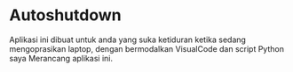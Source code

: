# Autoshutdown
Aplikasi ini dibuat untuk anda yang suka ketiduran ketika sedang mengoprasikan laptop, dengan bermodalkan VisualCode dan script Python saya Merancang aplikasi ini.
